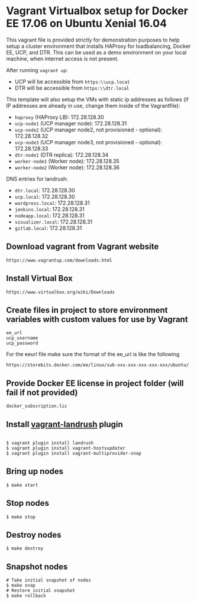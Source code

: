 Vagrant Virtualbox setup for Docker EE 17.06 on Ubuntu Xenial 16.04
========================

This vagrant file is provided strictly for demonstration purposes to help setup a cluster environment that installs HAProxy for loadbalancing, Docker EE, UCP, and DTR. This can be used as a demo environment on your local machine, when internet access is not present.

After running `vagrant up`:
- UCP will be accessible from `https:\\ucp.local`
- DTR will be accessible from `https:\\dtr.local`

This template will also setup the VMs with static ip addresses as follows (if IP addresses are already in use, change them inside of the Vagrantfile):
- `haproxy` (HAProxy LB): 172.28.128.30
- `ucp-node1` (UCP manager node): 172.28.128.31
- `ucp-node2` (UCP manager node2, not provisioned - optional): 172.28.128.32
- `ucp-node3` (UCP manager node3, not provisioned - optional): 172.28.128.33
- `dtr-node1` (DTR replica): 172.28.128.34
- `worker-node1` (Worker node): 172.28.128.35
- `worker-node2` (Worker node): 172.28.128.36

DNS entries for landrush:
- `dtr.local`: 172.28.128.30
- `ucp.local`: 172.28.128.30
- `wordpress.local`: 172.28.128.31
- `jenkins.local`: 172.28.128.31
- `nodeapp.local`: 172.28.128.31
- `visualizer.local`: 172.28.128.31
- `gitlab.local`: 172.28.128.31

## Download vagrant from Vagrant website

```
https://www.vagrantup.com/downloads.html
```

## Install Virtual Box

```
https://www.virtualbox.org/wiki/Downloads
```

## Create files in project to store environment variables with custom values for use by Vagrant
```
ee_url
ucp_username
ucp_password
```

For the eeurl file make sure the format of the ee_url is like the following
```
https://storebits.docker.com/ee/linux/sub-xxx-xxx-xxx-xxx-xxx/ubuntu/
```

## Provide Docker EE license in project folder (will fail if not provided)
```
docker_subscription.lic
```

## Install [vagrant-landrush](https://github.com/vagrant-landrush/landrush) plugin
```

$ vagrant plugin install landrush
$ vagrant plugin install vagrant-hostsupdater
$ vagrant plugin install vagrant-multiprovider-snap
```

## Bring up nodes

```
$ make start
```

## Stop nodes

```
$ make stop
```

## Destroy nodes

```
$ make destroy
```

## Snapshot nodes

```
# Take initial snapshot of nodes
$ make snap
# Restore initial snapshot
$ make rollback
```
